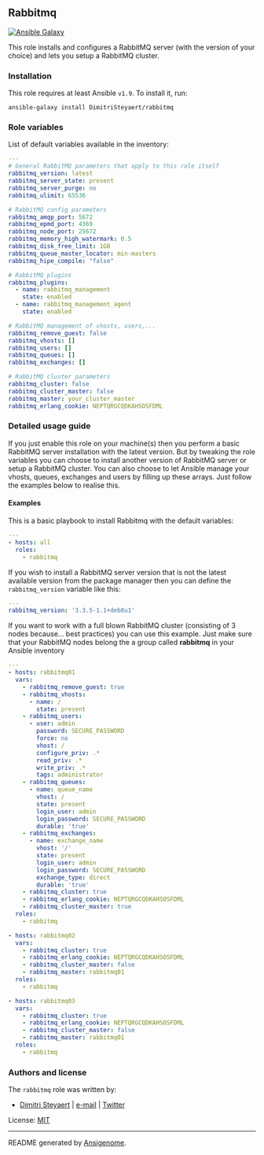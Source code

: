 ## Rabbitmq

[![Ansible Galaxy](http://img.shields.io/badge/galaxy-DimitriSteyaert/rabbitmq-660198.svg?style=flat)](https://galaxy.ansible.com/detail#/role/DimitriSteyaert)


This role installs and configures a RabbitMQ server (with the version of your choice) and lets you setup a RabbitMQ cluster.

### Installation

This role requires at least Ansible `v1.9`. To install it, run:

```Shell
ansible-galaxy install DimitriSteyaert/rabbitmq
```


### Role variables

List of default variables available in the inventory:

```YAML
---
# General RabbitMQ parameters that apply to this role itself
rabbitmq_version: latest
rabbitmq_server_state: present
rabbitmq_server_purge: no
rabbitmq_ulimit: 65536

# RabbitMQ config parameters
rabbitmq_amqp_port: 5672
rabbitmq_epmd_port: 4369
rabbitmq_node_port: 25672
rabbitmq_memory_high_watermark: 0.5
rabbitmq_disk_free_limit: 1GB
rabbitmq_queue_master_locator: min-masters
rabbitmq_hipe_compile: "false"

# RabbitMQ plugins
rabbitmq_plugins:
  - name: rabbitmq_management
    state: enabled
  - name: rabbitmq_management_agent
    state: enabled

# RabbitMQ management of vhosts, users,...
rabbitmq_remove_guest: false
rabbitmq_vhosts: []
rabbitmq_users: []
rabbitmq_queues: []
rabbitmq_exchanges: []

# RabbitMQ cluster parameters
rabbitmq_cluster: false
rabbitmq_cluster_master: false
rabbitmq_master: your_cluster_master
rabbitmq_erlang_cookie: NEPTQRGCQDKAHSOSFDML
```


### Detailed usage guide

If you just enable this role on your machine(s) then you perform a basic RabbitMQ server installation with the latest version. But by tweaking the role variables you can choose to install another version of RabbitMQ server or setup a RabbitMQ cluster. You can also choose to let Ansible manage your vhosts, queues, exchanges and users by filling up these arrays. Just follow the examples below to realise this.
#### Examples

This is a basic playbook to install Rabbitmq with the default variables:

```YAML
---
- hosts: all
  roles:
    - rabbitmq
```

If you wish to install a RabbitMQ server version that is not the latest available version from the package manager then you can define the ```rabbitmq_version``` variable like this:

```YAML
---
rabbitmq_version: '3.3.5-1.1+deb8u1'
```

If you want to work with a full blown RabbitMQ cluster (consisting of 3 nodes because... best practices) you can use this example. Just make sure that your RabbitMQ nodes belong the a group called **rabbitmq** in your Ansible inventory

```YAML
---
- hosts: rabbitmq01
  vars:
    - rabbitmq_remove_guest: true
    - rabbitmq_vhosts:
      - name: /
        state: present
    - rabbitmq_users:
      - user: admin
        password: SECURE_PASSWORD
        force: no
        vhost: /
        configure_priv: .*
        read_priv: .*
        write_priv: .*
        tags: administrator
    - rabbitmq_queues:
      - name: queue_name
        vhost: /
        state: present
        login_user: admin
        login_password: SECURE_PASSWORD
        durable: 'true'
    - rabbitmq_exchanges:
      - name: exchange_name
        vhost: '/'
        state: present
        login_user: admin
        login_password: SECURE_PASSWORD
        exchange_type: direct
        durable: 'true'
    - rabbitmq_cluster: true
    - rabbitmq_erlang_cookie: NEPTQRGCQDKAHSOSFDML
    - rabbitmq_cluster_master: true
  roles:
    - rabbitmq

- hosts: rabbitmq02
  vars:
    - rabbitmq_cluster: true
    - rabbitmq_erlang_cookie: NEPTQRGCQDKAHSOSFDML
    - rabbitmq_cluster_master: false
    - rabbitmq_master: rabbitmq01
  roles:
    - rabbitmq

- hosts: rabbitmq03
  vars:
    - rabbitmq_cluster: true
    - rabbitmq_erlang_cookie: NEPTQRGCQDKAHSOSFDML
    - rabbitmq_cluster_master: false
    - rabbitmq_master: rabbitmq01
  roles:
    - rabbitmq
```

### Authors and license

The `rabbitmq` role was written by:

- [Dimitri Steyaert](https://www.steyaert.be) | [e-mail](mailto:dimitri@steyaert.be) | [Twitter](https://twitter.com/DimitriSteyaert)

License: [MIT](https://tldrlegal.com/license/mit-license)

***

README generated by [Ansigenome](https://github.com/nickjj/ansigenome/).
